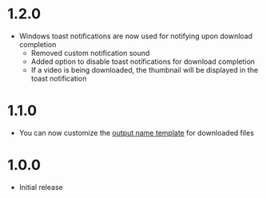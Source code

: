 # 1.2.0

- Windows toast notifications are now used for notifying upon download completion
  - Removed custom notification sound
  - Added option to disable toast notifications for download completion
  - If a video is being downloaded, the thumbnail will be displayed in the toast notification

# 1.1.0

- You can now customize the [output name template](https://github.com/yt-dlp/yt-dlp?tab=readme-ov-file#output-template) for downloaded files

# 1.0.0

- Initial release

